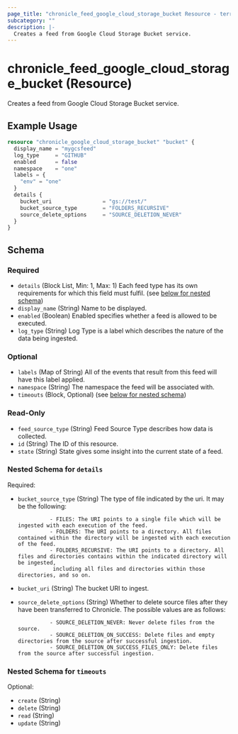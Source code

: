 ```yaml
---
page_title: "chronicle_feed_google_cloud_storage_bucket Resource - terraform-provider-chronicle"
subcategory: ""
description: |-
  Creates a feed from Google Cloud Storage Bucket service.
---
```


# chronicle_feed_google_cloud_storage_bucket (Resource)

Creates a feed from Google Cloud Storage Bucket service.

## Example Usage

```terraform
resource "chronicle_google_cloud_storage_bucket" "bucket" {
  display_name = "mygcsfeed"
  log_type     = "GITHUB"
  enabled      = false
  namespace    = "one"
  labels = {
    "env" = "one"
  }
  details {
    bucket_uri                = "gs://test/"
    bucket_source_type        = "FOLDERS_RECURSIVE"
    source_delete_options     = "SOURCE_DELETION_NEVER"
  }
}
```

<!-- schema generated by tfplugindocs -->
## Schema

### Required

- `details` (Block List, Min: 1, Max: 1) Each feed type has its own requirements for which this field must fulfil. (see [below for nested schema](#nestedblock--details))
- `display_name` (String) Name to be displayed.
- `enabled` (Boolean) Enabled specifies whether a feed is allowed to be executed.
- `log_type` (String) Log Type is a label which describes the nature of the data being ingested.

### Optional

- `labels` (Map of String) All of the events that result from this feed will have this label applied.
- `namespace` (String) The namespace the feed will be associated with.
- `timeouts` (Block, Optional) (see [below for nested schema](#nestedblock--timeouts))

### Read-Only

- `feed_source_type` (String) Feed Source Type describes how data is collected.
- `id` (String) The ID of this resource.
- `state` (String) State gives some insight into the current state of a feed.

<a id="nestedblock--details"></a>
### Nested Schema for `details`

Required:

- `bucket_source_type` (String) The type of file indicated by the uri. It may be the following:

				- FILES: The URI points to a single file which will be ingested with each execution of the feed.
				- FOLDERS: The URI points to a directory. All files contained within the directory will be ingested with each execution of the feed.
				- FOLDERS_RECURSIVE: The URI points to a directory. All files and directories contains within the indicated directory will be ingested,
				 including all files and directories within those directories, and so on.
- `bucket_uri` (String) The bucket URI to ingest.
- `source_delete_options` (String) Whether to delete source files after they have been transferred to Chronicle. The possible values are as follows:

				- SOURCE_DELETION_NEVER: Never delete files from the source.
				- SOURCE_DELETION_ON_SUCCESS: Delete files and empty directories from the source after successful ingestion.
				- SOURCE_DELETION_ON_SUCCESS_FILES_ONLY: Delete files from the source after successful ingestion.


<a id="nestedblock--timeouts"></a>
### Nested Schema for `timeouts`

Optional:

- `create` (String)
- `delete` (String)
- `read` (String)
- `update` (String)
